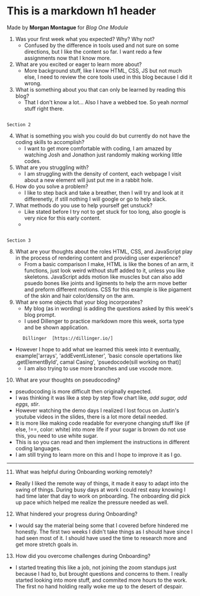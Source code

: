 # This is a markdown h1 header
Made by **Morgan Montague** for *Blog One Module* 
1. Was your first week what you expected? Why? Why not?
    * Confused by the difference in tools used and not sure on some directions, but I like the content so far. I want redo a few assignments now that I know more.
2. What are you excited or eager to learn more about?
    * More background stuff, like I know HTML, CSS, JS but not much else, I need to review the core tools used in this blog because I did it wrong.
3. What is something about you that can only be learned by reading this blog?
    * That I don't know a lot... Also I have a webbed toe. So yeah _normal_ stuff right there. 

```

Section 2

```
4. What is something you wish you could do but currently do not have the coding skills to accomplish?
   * I want to get more comfortable with coding, I am amazed by watching Josh and Jonathon just randomly making working little codes.
5. What are you struggling with?
   * I am struggling with the density of content, each webpage I visit about a new element will just put me in a rabbit hole.
6. How do you solve a problem? 
   * I like to step back and take a breather, then I will try and look at it differenetly, if still nothing I will google or go to help slack.
7. What methods do you use to help yourself get unstuck?
   * Like stated before I try not to get stuck for too long, also google is very nice for this early content.
   * 
```

Section 3

```
8. What are your thoughts about the roles HTML, CSS, and JavaScript play in the process of rendering content and providing user experience?
   * From a basic comparison I make, HTML is like the bones of an arm, it functions, just look weird without stuff added to it, unless you like skeletons. JavaScript adds motion like muscles but can also add psuedo bones like joints and ligiments to help the arm move better and preform different motions. CSS for this example is like pigament of the skin and hair color/density on the arm.
9. What are some objects that your blog incorporates?
   * My blog (as in wording) is adding the questions asked by this week's blog prompt.
   * I used Dillenger to practice markdown more this week, sorta type and be shown application.
```   
      Dillinger  [https://dillinger.io/]
```
* However I hope to add what we learned this week into it eventually, example['arrays', 'addEventListener', 'basic console opertations like .getElementById', camal Casing', 'psuedocode(sill working on that)]
   * I am also trying to use more branches and use vscode more.
10. What are your thoughts on pseudocoding?
   * pseudocoding is more difficult then originally expected.
   * I was thinking it was like a step by step flow chart like, *add sugar, add eggs, stir*.
   * However watching the demo days I realized I lost focus on Justin's youtube videos in the slides, there is a lot more detail needed.
   * It is more like making code readable for everyone changing stuff like (if else, !==, color: white) into more life if your sugar is brown do not use this, you need to use white sugar.
   * This is so you can read and then implement the instructions in different coding languages.
   * I am still trying to learn more on this and I hope to improve it as I go.
----
11. What was helpful during Onboarding working remotely?
   * Really I liked the remote way of things, it made it easy to adapt into the swing of things. During busy days at work I could rest easy knowing I had time later that day to work on pnboarding. The onboarding did pick up pace which helped me realize the pressure needed as well. 
12. What hindered your progress during Onboarding?
   * I would say the material being some that I covered before hindered me honestly. The first two weeks I didn't take things as I should have since I had seen most of it. I should have used the time to research more and get more stretch goals in. 
13. How did you overcome challenges during Onboarding?
   * I started treating this like a job, not joining the zoom standups just because I had to, but brought questions and concerns to them. I really started looking into more stuff, and commited more hours to the work. The first no hand holding really woke me up to the desert of despair.

